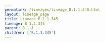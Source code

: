 ```yaml
---
permalink: /lineages/lineage_B.1.1.345.html
layout: lineage_page
title: Lineage B.1.1.345
lineage: B.1.1.345
parent: B.1.1
children: ['B.1.1.345']
---
```

